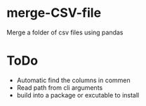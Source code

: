 # merge-CSV-file
Merge a folder of csv files using pandas

# ToDo
- Automatic find the columns in commen
- Read path from cli arguments
- build into a package or excutable to install

